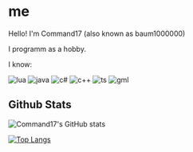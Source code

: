 # me

Hello! I'm Command17 (also known as baum1000000)

I programm as a hobby.

I know:

![lua](https://img.shields.io/badge/-Lua-blue?style=for-the-badge&logo=Lua) ![java](https://img.shields.io/badge/-Java-red?style=for-the-badge&logo=OpenJDK&logoColor=white) ![c#](https://img.shields.io/badge/-C%23-green?style=for-the-badge&logo=CSharp) ![c++](https://img.shields.io/badge/-C%2B%2B-blue?style=for-the-badge&logo=CPlusPlus) ![ts](https://img.shields.io/badge/-TypeScript-blue?style=for-the-badge&logo=TypeScript&logoColor=white) ![gml](https://img.shields.io/badge/-GML-green?style=for-the-badge&logo=Gamemaker)

## Github Stats

![Command17's GitHub stats](https://github-readme-stats.vercel.app/api?username=command17&show_icons=true&theme=transparent)

[![Top Langs](https://github-readme-stats.vercel.app/api/top-langs/?username=command17&layout=compact&theme=transparent)](https://github.com/anuraghazra/github-readme-stats)
